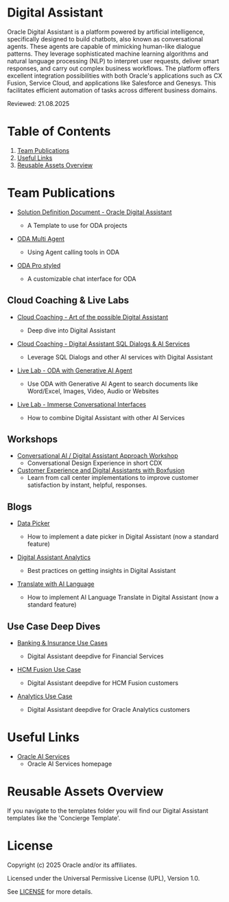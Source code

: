 # Digital Assistant
 
Oracle Digital Assistant is a platform powered by artificial intelligence, specifically designed to build chatbots, also known as conversational agents. These agents are capable of mimicking human-like dialogue patterns. They leverage sophisticated machine learning algorithms and natural language processing (NLP) to interpret user requests, deliver smart responses, and carry out complex business workflows. The platform offers excellent integration possibilities with both Oracle's applications such as CX Fusion, Service Cloud, and applications like Salesforce and Genesys. This facilitates efficient automation of tasks across different business domains. 
 
Reviewed: 21.08.2025

# Table of Contents
 
1. [Team Publications](#team-publications)
2. [Useful Links](#useful-links)
3. [Reusable Assets Overview](#reusable-assets-overview)
 
# Team Publications

- [Solution Definition Document - Oracle Digital Assistant](#team-publications)
    - A Template to use for ODA projects

- [ODA Multi Agent](https://github.com/oracle-devrel/technology-engineering/tree/main/ai/oracle-digital-assistant/oda-multi-agent)
    - Using Agent calling tools in ODA

- [ODA Pro styled](https://github.com/oracle-devrel/technology-engineering/tree/main/ai/oracle-digital-assistant/oda-pro-styled)
    - A customizable chat interface for ODA

## Cloud Coaching & Live Labs
 
- [Cloud Coaching - Art of the possible Digital Assistant](https://www.youtube.com/watch?v=zPmfjuYQCGg&t=49s)
    - Deep dive into Digital Assistant

- [Cloud Coaching - Digital Assistant SQL Dialogs & AI Services](https://www.youtube.com/watch?v=HcS2GIxc7DM)
    - Leverage SQL Dialogs and other AI services with Digital Assistant

- [Live Lab - ODA with Generative AI Agent](https://livelabs.oracle.com/pls/apex/dbpm/r/livelabs/view-workshop?wid=4112)
    - Use ODA with Generative AI Agent to search documents like Word/Excel, Images, Video, Audio or Websites

- [Live Lab - Immerse Conversational Interfaces](https://apexapps.oracle.com/pls/apex/r/dbpm/livelabs/view-workshop?wid=3452)
    - How to combine Digital Assistant with other AI Services

## Workshops

- [Conversational AI / Digital Assistant Approach Workshop](./oda-workshop/README.md)
    - Conversational Design Experience in short CDX 
- [Customer Experience and Digital Assistants with Boxfusion](https://videohub.oracle.com/media/Customer+Experience+and+Digital+Assistants+with+Boxfusion+07.2023/1_bj0g5h8b)
    - Learn from call center implementations to improve customer satisfaction by instant, helpful, responses. 
## Blogs

- [Data Picker ](https://www.youtube.com/watch?v=zPmfjuYQCGg&t=49s)
    - How to implement a date picker in Digital Assistant (now a standard feature)

- [Digital Assistant Analytics](https://www.linkedin.com/posts/martijndegrunt_oda-metrics-to-consider-activity-7003745870106009600-RbWc/?utm_source=share&utm_medium=member_desktop)
    - Best practices on getting insights in Digital Assistant

- [Translate with AI Language](https://blogs.oracle.com/digitalassistant/post/techexchange-unlocking-the-power-of-multi-lingual-digital-assistants-with-oci-ai-services)
    - How to implement AI Language Translate in Digital Assistant (now a standard feature)

## Use Case Deep Dives

- [Banking & Insurance Use Cases](https://bit.ly/oda4fins)
    - Digital Assistant deepdive for Financial Services

- [HCM Fusion Use Case](https://bit.ly/oda4hcmcustomers)
    - Digital Assistant deepdive for HCM Fusion customers

- [Analytics Use Case](https://bit.ly/oda4hsbc)
    - Digital Assistant deepdive for Oracle Analytics customers

# Useful Links
- [Oracle AI Services](https://www.oracle.com/artificial-intelligence/ai-services/)
    - Oracle AI Services homepage

# Reusable Assets Overview

If you navigate to the templates folder you will find our Digital Assistant templates like the 'Concierge Template'.

# License

Copyright (c) 2025 Oracle and/or its affiliates.

Licensed under the Universal Permissive License (UPL), Version 1.0.

See [LICENSE](https://github.com/oracle-devrel/technology-engineering/blob/main/LICENSE) for more details.
